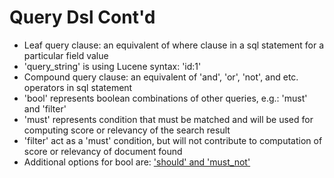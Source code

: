 # Query Dsl Cont'd #

* Leaf query clause: an equivalent of where clause in a sql statement for a particular field value
* 'query_string' is using Lucene syntax: 'id:1'
* Compound query clause: an equivalent of 'and', 'or', 'not', and etc. operators in sql statement
* 'bool' represents boolean combinations of other queries, e.g.: 'must' and 'filter'
* 'must' represents condition that must be matched and will be used for computing score or relevancy of the search result
* 'filter' act as a 'must' condition, but will not contribute to computation of score or relevancy of document found
* Additional options for bool are: <a href="https://www.elastic.co/guide/en/elasticsearch/reference/current/query-dsl-bool-query.html" target="_blank">'should' and 'must_not'</a>